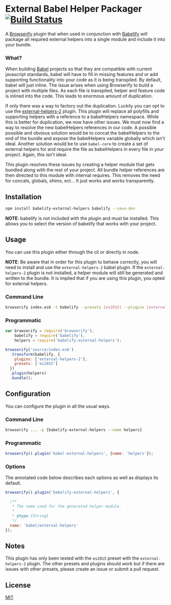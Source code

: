 # External Babel Helper Packager [![Build Status](https://travis-ci.org/rstone770/babelify-external-helpers.svg?branch=master)](https://travis-ci.org/rstone770/babelify-external-helpers)

A [Browserify](http://browserify.org/) plugin that when used in conjunction with [Babelify](https://github.com/babel/babelify) will package all required external helpers into a single module and include it into your bundle.

### What?

When building [Babel](https://github.com/babel/babel) projects so that they are compatible with current javascript standards, babel will have to fill in missing features and or add supporting functionality into your code as it is being transpiled. By default, babel will just inline. The issue arises when using Browserify to build a project with multiple files. As each file is transpiled, helper and feature code is inlined into the code. This leads to enormous amount of duplication.

If only there was a way to factory out the duplication. Luckily you can opt to use the [external-helpers-2](https://github.com/babel/babel/tree/master/packages/babel-plugin-external-helpers) plugin. This plugin will replace all polyfills and supporting helpers with a reference to a babelHelpers namespace. While this is better for duplication, we now have other issues. We must now find a way to resolve the new babelHelpers references in our code. A possible possible and obvious solution would be to concat the babelHelpers to the end of the bundle and expose the babelHelpers variable globally which isn't ideal. Another solution would be to use ```babel-core``` to create a set of external helpers for and require the file as babelHelpers in every file in your project. Again, this isn't ideal.

This plugin resolves these issues by creating a helper module that gets bundled along with the rest of your project. All bundle helper references are then directed to this module with internal requires. This removes the need for concats, globals, shims, ect... It just works and works transparently.

## Installation
```bash
npm install babelify-external-helpers babelify --save-dev
```

__NOTE__: babelify is not included with the plugin and must be installed. This allows you to select the version of babelify that works with your project.

## Usage
You can use this plugin either through the cli or directly in node.

__NOTE__: Be aware that in order for this plugin to behave correctly, you will need to install and use the ```external-helpers-2``` babel plugin. If the ```external-helpers-2``` plugin is not installed, a helper module will still be generated and written to the bundle. It is implied that if you are using this plugin, you opted for external helpers.
### Command Line
```bash
browserify index.es6 -t babelify --presets [es2015] --plugins [external-helpers-2] --sourceType module] -p [ babelify-external-helpers ]
```

### Programmatic
```javascript
var browserify = require('browserify'),
    babelify = require('babelify'),
    helpers = require('babelify-external-helpers');

browserify('source/index.es6')
  .transform(babelify, {
    plugins: ['external-helpers-2'],
    presets: ['es2015']
  })
  .plugin(helpers)
  .bundle();
```

## Configuration
You can configure the plugin in all the usual ways.

### Command Line
```bash
browserify ... -p [babelify-external-helpers --name helpers]
```

### Programmatic
```javascript
browserify().plugin('babel-external-helpers', {name: 'helpers'});
```

### Options
The annotated code below describes each options as well as displays its default.

```javascript
browserify().plugin('babelify-external-helpers', {

  /**
   * The name used for the generated helper module.
   *
   * @type {String}
   */
  name: 'babel/external-helpers'
});
```

## Notes
This plugin has only been tested with the ```es2015``` preset with  the ```external-helpers-2``` plugin. The other presets and plugins should work but if there are issues with other presets, please create an issue or submit a pull request.

## License
[MIT](LICENSE)
